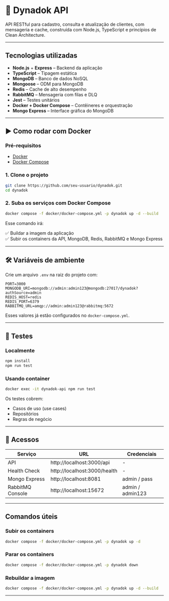 # 🧾 Dynadok API

API RESTful para cadastro, consulta e atualização de clientes, com mensageria e cache, construída com Node.js, TypeScript e princípios de Clean Architecture.

---

## Tecnologias utilizadas

- **Node.js** + **Express** – Backend da aplicação
- **TypeScript** – Tipagem estática
- **MongoDB** – Banco de dados NoSQL
- **Mongoose** – ODM para MongoDB
- **Redis** – Cache de alto desempenho
- **RabbitMQ** – Mensageria com filas e DLQ
- **Jest** – Testes unitários
- **Docker + Docker Compose** – Contêineres e orquestração
- **Mongo Express** – Interface gráfica do MongoDB

---

## ▶️ Como rodar com Docker

### Pré-requisitos

- [Docker](https://docs.docker.com/get-docker/)
- [Docker Compose](https://docs.docker.com/compose/)

### 1. Clone o projeto

```bash
git clone https://github.com/seu-usuario/dynadok.git
cd dynadok
```

### 2. Suba os serviços com Docker Compose

```bash
docker compose -f docker/docker-compose.yml -p dynadok up -d --build
```

Esse comando irá:

✅ Buildar a imagem da aplicação  
✅ Subir os containers da API, MongoDB, Redis, RabbitMQ e Mongo Express

---

## 🛠 Variáveis de ambiente

Crie um arquivo `.env` na raiz do projeto com:

```env
PORT=3000
MONGODB_URI=mongodb://admin:admin123@mongodb:27017/dynadok?authSource=admin
REDIS_HOST=redis
REDIS_PORT=6379
RABBITMQ_URL=amqp://admin:admin123@rabbitmq:5672
```

Esses valores já estão configurados no `docker-compose.yml`.

---

## 🧪 Testes

### Localmente

```bash
npm install
npm run test
```

### Usando container

```bash
docker exec -it dynadok-api npm run test
```

Os testes cobrem:

- Casos de uso (use cases)
- Repositórios
- Regras de negócio

---

## 🔗 Acessos

| Serviço          | URL                        | Credenciais       |
|------------------|----------------------------|-------------------|
| API              | http://localhost:3000/api  | -                 |
| Health Check     | http://localhost:3000/health | -               |
| Mongo Express    | http://localhost:8081       | admin / pass     |
| RabbitMQ Console | http://localhost:15672      | admin / admin123 |

---

## Comandos úteis

### Subir os containers

```bash
docker compose -f docker/docker-compose.yml -p dynadok up -d
```

### Parar os containers

```bash
docker compose -f docker/docker-compose.yml -p dynadok down
```

### Rebuildar a imagem

```bash
docker compose -f docker/docker-compose.yml -p dynadok up -d --build
```

---
